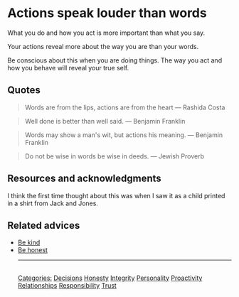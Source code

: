 # Actions speak louder than words

What you do and how you act is more important than what you say.

Your actions reveal more about the way you are than your words.

Be conscious about this when you are doing things. The way you act and how you behave will reveal your true self.

## Quotes

> Words are from the lips, actions are from the heart ― Rashida Costa

> Well done is better than well said. ― Benjamin Franklin

> Words may show a man's wit, but actions his meaning. ― Benjamin Franklin

> Do not be wise in words be wise in deeds. ― Jewish Proverb 

## Resources and acknowledgments

I think the first time thought about this was when I saw it as a child printed in a shirt from Jack and Jones.

## Related advices

- [Be kind](../Be%20kind/index.md)
- [Be honest](../Be%20honest/index.md)<hr/><br/>[Categories:](../Categories/index.md) [Decisions](../Categories/Decisions.md) [Honesty](../Categories/Honesty.md) [Integrity](../Categories/Integrity.md) [Personality](../Categories/Personality.md) [Proactivity](../Categories/Proactivity.md) [Relationships](../Categories/Relationships.md) [Responsibility](../Categories/Responsibility.md) [Trust](../Categories/Trust.md)
